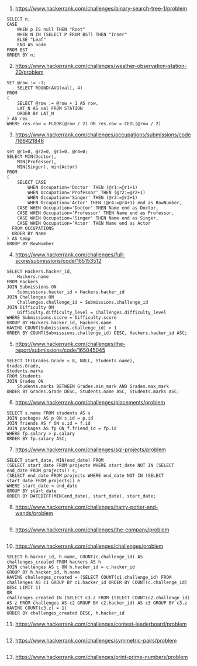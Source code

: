 1. https://www.hackerrank.com/challenges/binary-search-tree-1/problem

```mysql
SELECT n,
CASE
    WHEN p IS null THEN "Root"
    WHEN N IN (SELECT P FROM BST) THEN "Inner"
    ELSE "Leaf"
    END AS node
FROM BST
ORDER BY n;
```

2. https://www.hackerrank.com/challenges/weather-observation-station-20/problem

```mysql
SET @row := -1;
    SELECT ROUND(AVG(val), 4)
FROM
(
    SELECT @row := @row + 1 AS row,
    LAT_N AS val FROM STATION
    ORDER BY LAT_N
) AS res
WHERE res.row = FLOOR(@row / 2) OR res.row = CEIL(@row / 2)
```

3. https://www.hackerrank.com/challenges/occupations/submissions/code/166421846

```mysql
set @r1=0, @r2=0, @r3=0, @r4=0;
SELECT MIN(Doctor),
    MIN(Professor),
    MIN(Singer), min(Actor)
FROM
(
    SELECT CASE
        WHEN Occupation='Doctor' THEN (@r1:=@r1+1)
        WHEN Occupation='Professor' THEN (@r2:=@r2+1)
        WHEN Occupation='Singer' THEN (@r3:=@r3+1)
        WHEN Occupation='Actor' THEN (@r4:=@r4+1) end as RowNumber,
    CASE WHEN Occupation='Doctor' THEN Name end as Doctor,
    CASE WHEN Occupation='Professor' THEN Name end as Professor,
    CASE WHEN Occupation='Singer' THEN Name end as Singer,
    CASE WHEN Occupation='Actor' THEN Name end as Actor
  FROM OCCUPATIONS
  ORDER BY Name
) AS temp
GROUP BY RowNumber
```

4. https://www.hackerrank.com/challenges/full-score/submissions/code/165153512

```mysql
SELECT Hackers.hacker_id,
    Hackers.name
FROM Hackers
JOIN Submissions ON
    Submissions.hacker_id = Hackers.hacker_id
JOIN Challenges ON
    Challenges.challenge_id = Submissions.challenge_id
JOIN Difficulty ON
    Difficulty.difficulty_level = Challenges.difficulty_level
WHERE Submissions.score = Difficulty.score
GROUP BY Hackers.hacker_id, Hackers.name
HAVING COUNT(Submissions.challenge_id) > 1
ORDER BY COUNT(Submissions.challenge_id) DESC, Hackers.hacker_id ASC;
```

5. https://www.hackerrank.com/challenges/the-report/submissions/code/165045045

```mysql
SELECT IF(Grades.Grade < 8, NULL, Students.name),
Grades.Grade,
Students.marks
FROM Students
JOIN Grades ON
    Students.marks BETWEEN Grades.min_mark AND Grades.max_mark
ORDER BY Grades.Grade DESC, Students.name ASC, Students.marks ASC;
```
6. https://www.hackerrank.com/challenges/placements/problem

```mysql
SELECT s.name FROM students AS s
JOIN packages AS p ON s.id = p.id
JOIN friends AS f ON s.id = f.id
JOIN packages AS fp ON f.friend_id = fp.id
WHERE fp.salary > p.salary
ORDER BY fp.salary ASC;
```

7. https://www.hackerrank.com/challenges/sql-projects/problem

```mysql
SELECT start_date, MIN(end_date) FROM
(SELECT start_date FROM projects WHERE start_date NOT IN (SELECT end_date FROM projects)) s,
(SELECT end_date FROM projects WHERE end_date NOT IN (SELECT start_date FROM projects)) e
WHERE start_date < end_date
GROUP BY start_date
ORDER BY DATEDIFF(MIN(end_date), start_date), start_date;
```

8. https://www.hackerrank.com/challenges/harry-potter-and-wands/problem

```mysql

```

9. https://www.hackerrank.com/challenges/the-company/problem

```mysql

```

10. https://www.hackerrank.com/challenges/challenges/problem

```mysql
SELECT h.hacker_id, h.name, COUNT(c.challenge_id) AS challenges_created FROM hackers AS h
JOIN challenges AS c ON h.hacker_id = c.hacker_id
GROUP BY h.hacker_id, h.name
HAVING challenges_created = (SELECT COUNT(c1.challenge_id) FROM challenges AS c1 GROUP BY c1.hacker_id ORDER BY COUNT(c.challenge_id) DESC LIMIT 1)
OR
challenges_created IN (SELECT c3.z FROM (SELECT COUNT(c2.challenge_id) AS z FROM challenges AS c2 GROUP BY c2.hacker_id) AS c3 GROUP BY c3.z HAVING COUNT(c3.z) = 1)
ORDER BY challenges_created DESC, h.hacker_id
```

11. https://www.hackerrank.com/challenges/contest-leaderboard/problem

```mysql

```

12. https://www.hackerrank.com/challenges/symmetric-pairs/problem

```mysql

```

13. https://www.hackerrank.com/challenges/print-prime-numbers/problem

```mysql

```
